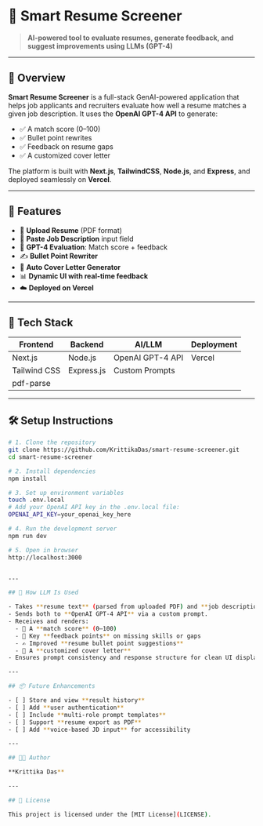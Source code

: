 # 🧠 Smart Resume Screener  
> **AI-powered tool to evaluate resumes, generate feedback, and suggest improvements using LLMs (GPT-4)**

---

## 🚀 Overview

**Smart Resume Screener** is a full-stack GenAI-powered application that helps job applicants and recruiters evaluate how well a resume matches a given job description. It uses the **OpenAI GPT-4 API** to generate:

- ✅ A match score (0–100)
- ✅ Bullet point rewrites
- ✅ Feedback on resume gaps
- ✅ A customized cover letter

The platform is built with **Next.js**, **TailwindCSS**, **Node.js**, and **Express**, and deployed seamlessly on **Vercel**.

---

## 🔧 Features

- 📄 **Upload Resume** (PDF format)
- 🧾 **Paste Job Description** input field
- 🧠 **GPT-4 Evaluation**: Match score + feedback
- ✍️ **Bullet Point Rewriter**
- 💌 **Auto Cover Letter Generator**
- 📊 **Dynamic UI with real-time feedback**
- ☁️ **Deployed on Vercel**

---

## 🧰 Tech Stack

| Frontend     | Backend       | AI/LLM           | Deployment |
|--------------|----------------|------------------|-------------|
| Next.js      | Node.js        | OpenAI GPT-4 API | Vercel      |
| Tailwind CSS | Express.js     | Custom Prompts   |             |
| pdf-parse    |                |                  |             |

---

## 🛠️ Setup Instructions

```bash
# 1. Clone the repository
git clone https://github.com/KrittikaDas/smart-resume-screener.git
cd smart-resume-screener

# 2. Install dependencies
npm install

# 3. Set up environment variables
touch .env.local
# Add your OpenAI API key in the .env.local file:
OPENAI_API_KEY=your_openai_key_here

# 4. Run the development server
npm run dev

# 5. Open in browser
http://localhost:3000


---

## 🧠 How LLM Is Used

- Takes **resume text** (parsed from uploaded PDF) and **job description** as inputs.
- Sends both to **OpenAI GPT-4 API** via a custom prompt.
- Receives and renders:
  - 🎯 A **match score** (0–100)
  - 📌 Key **feedback points** on missing skills or gaps
  - ✍️ Improved **resume bullet point suggestions**
  - 💌 A **customized cover letter**
- Ensures prompt consistency and response structure for clean UI display.

---

## 📦 Future Enhancements

- [ ] Store and view **result history**
- [ ] Add **user authentication**
- [ ] Include **multi-role prompt templates**
- [ ] Support **resume export as PDF**
- [ ] Add **voice-based JD input** for accessibility

---

## 👨‍💻 Author

**Krittika Das**

---

## 📄 License

This project is licensed under the [MIT License](LICENSE).
